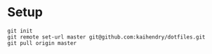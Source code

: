 # Setup

	git init
	git remote set-url master git@github.com:kaihendry/dotfiles.git
	git pull origin master
